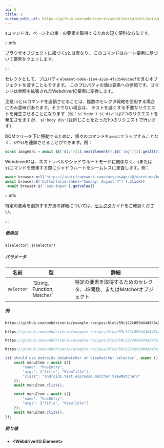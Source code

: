 ```yaml
---
id: $
title: $
custom_edit_url: https://github.com/webdriverio/webdriverio/edit/main/packages/webdriverio/src/commands/element/$.ts
---
```


`$`コマンドは、ページ上の単一の要素を取得するための短く便利な方法です。

:::info

[ブラウザオブジェクト](/docs/api/browser)に紐づく[`$`](/docs/api/browser/$)とは異なり、
このコマンドはルート要素に基づいて要素をクエリします。

:::

セレクタとして、プロパティ`element-6066-11e4-a52e-4f735466cecf`を含むオブジェクトを渡すこともできます。
このプロパティの値は要素への参照です。コマンドは参照を拡張されたWebdriverIO要素に変換します。

注意: `$`と`$$`コマンドを連鎖させることは、複数のセレクタ戦略を使用する場合にのみ意味があります。そうでない場合は、
テストを遅くする不要なリクエストを発生させることになります（例：`$('body').$('div')`は2つのリクエストを発生させますが、
`$('body div')`は同じことをたった1つのリクエストで行います）

DOMツリーを下に移動するために、個々のコマンドを`await`でラップすることなく、`$`や`$$`を連鎖させることができます。例：

```js
const imageSrc = await $$('div')[1].nextElement().$$('img')[2].getAttribute('src')
```

WebdriverIOは、ネストレベルやシャドウルートモードに関係なく、`$`または`$$`コマンドを使用する際にシャドウルートをシームレスに走査します。例：

```js
await browser.url('https://ionicframework.com/docs/usage/v8/datetime/basic/demo.html?ionic:mode=md')
await browser.$('button[aria-label="Sunday, August 4"]').click()
 await browser.$('.aux-input').getValue()
```

:::info

特定の要素を選択する方法の詳細については、[セレクタ](/docs/selectors)ガイドをご確認ください。

:::

##### 使用法

```js
$(selector).$(selector)
```

##### パラメータ

<table>
  <thead>
    <tr>
      <th>名前</th><th>型</th><th>詳細</th>
    </tr>
  </thead>
  <tbody>
    <tr>
      <td><code><var>selector</var></code></td>
      <td>`String, Function, Matcher`</td>
      <td>特定の要素を取得するためのセレクタ、JS関数、またはMatcherオブジェクト</td>
    </tr>
  </tbody>
</table>

##### 例

```html reference title="example.html" useHTTPS
https://github.com/webdriverio/example-recipes/blob/59c122c809d44d343c231bde2af7e8456c8f086c/queryElements/example.html
```

```js reference title="singleElements.js" useHTTPS
https://github.com/webdriverio/example-recipes/blob/59c122c809d44d343c231bde2af7e8456c8f086c/queryElements/singleElements.js#L9-L10
```

```js reference title="singleElements.js" useHTTPS
https://github.com/webdriverio/example-recipes/blob/59c122c809d44d343c231bde2af7e8456c8f086c/queryElements/singleElements.js#L16-L25
```

```js reference title="singleElements.js" useHTTPS
https://github.com/webdriverio/example-recipes/blob/59c122c809d44d343c231bde2af7e8456c8f086c/queryElements/singleElements.js#L42-L46
```

```js title="$.js"
it('should use Androids DataMatcher or ViewMatcher selector', async () => {
    const menuItem = await $({
        "name": "hasEntry",
        "args": ["title", "ViewTitle"],
        "class": "androidx.test.espresso.matcher.ViewMatchers"
    });
    await menuItem.click();

    const menuItem = await $({
        "name": "hasEntry",
        "args": ["title", "ViewTitle"]
    });
    await menuItem.click();
});
```

##### 戻り値

- **&lt;WebdriverIO.Element&gt;**